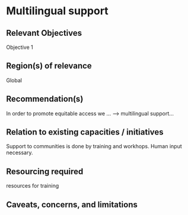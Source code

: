 # Multilingual support

## Relevant Objectives

Objective 1

## Region(s) of relevance

Global

## Recommendation(s)

In order to promote equitable access we ... --> multilingual support... 

## Relation to existing capacities / initiatives

Support to communities is done by training and workhops. Human input necessary.

## Resourcing required

resources for training

## Caveats, concerns, and limitations 

